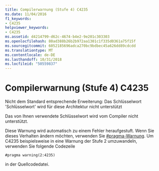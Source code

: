 ```yaml
---
title: Compilerwarnung (Stufe 4) C4235
ms.date: 11/04/2016
f1_keywords:
- C4235
helpviewer_keywords:
- C4235
ms.assetid: d4214799-d62c-4674-b4e2-9e201c303303
ms.openlocfilehash: 80ad388b26b2b972aa1301c1f335d0361a75f15f
ms.sourcegitcommit: 6052185696adca270bc9bdbec45a626dd89cdcdd
ms.translationtype: MT
ms.contentlocale: de-DE
ms.lasthandoff: 10/31/2018
ms.locfileid: "50559837"
---
```

# <a name="compiler-warning-level-4-c4235"></a>Compilerwarnung (Stufe 4) C4235

Nicht dem Standard entsprechende Erweiterung: Das Schlüsselwort 'Schlüsselwort' wird für diese Architektur nicht unterstützt

Das von Ihnen verwendete Schlüsselwort wird vom Compiler nicht unterstützt.

Diese Warnung wird automatisch zu einem Fehler heraufgestuft. Wenn Sie dieses Verhalten ändern möchten, verwenden Sie [#pragma-Warnung](../../preprocessor/warning.md). Um C4235 beispielsweise in eine Warnung der Stufe 2 umzuwandeln, verwenden Sie folgende Codezeile

```
#pragma warning(2:4235)
```

in der Quellcodedatei.